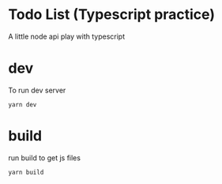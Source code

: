 # Todo List (Typescript practice)

A little node api play with typescript

# dev

To run dev server

```
yarn dev
```

# build

run build to get js files

```
yarn build
```
